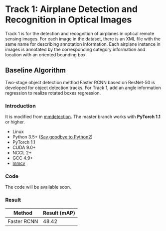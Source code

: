 # Track 1: Airplane Detection and Recognition in Optical Images

Track 1 is for the detection and recognition of airplanes in optical remote sensing images. For each image in the dataset, there is an XML file with the same name for describing annotation information. Each airplane instance in images is annotated by the corresponding category information and location with an oriented bounding box.

## Baseline Algorithm
Two-stage object detection method Faster RCNN based on ResNet-50 is developed for object detection tracks. For Track 1, add an angle information regression to realize rotated boxes regression.

### Introduction
It is modified from [mmdetection](https://github.com/open-mmlab/mmdetection). The master branch works with **PyTorch 1.1** or higher.

- Linux
- Python 3.5+ ([Say goodbye to Python2](https://python3statement.org/))
- PyTorch 1.1
- CUDA 9.0+
- NCCL 2+
- GCC 4.9+
- [mmcv](https://github.com/open-mmlab/mmcv)

### Code
The code will be available soon.

### Result

|    Method   | Result (mAP) |
| ----------- | ----------- |
| Faster RCNN | 48.42 |